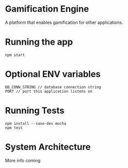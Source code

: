 # Gamification Engine
A platform that enables gamification for other applications.

# Running the app
```
npm start
```

# Optional ENV variables
```
DB_CONN_STRING // database connection string
PORT // port this application listens on
```

# Running Tests

```
npm install --save-dev mocha
npm test
```


# System Architecture
More info coming

